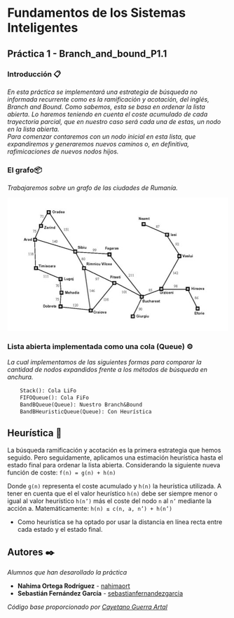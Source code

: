 # Fundamentos de los Sistemas Inteligentes
## Práctica 1 - Branch_and_bound_P1.1

### Introducción 📋
_En esta práctica se implementará una estrategia de búsqueda no informada recurrente como es la ramificación y acotación, del inglés, Branch and Bound.
Como sabemos, esta se basa en ordenar la lista abierta. Lo haremos teniendo en cuenta el coste acumulado de cada trayectoria parcial, que en nuestro caso será cada una de estas, un nodo en la lista abierta.\
Para comenzar contaremos con un nodo inicial en esta lista, que expandiremos y generaremos nuevos caminos o, en definitiva, rafimicaciones de nuevos nodos hijos._




### El grafo📦
_Trabajaremos sobre un grafo de las ciudades de Rumanía._

![Screenshot](Grafo_Rumania.jpg)


### Lista abierta implementada como una cola (Queue) ⚙️
_La cual implementamos de las siguientes formas para comparar la cantidad de nodos expandidos frente a los métodos de búsqueda en anchura._


        Stack(): Cola LiFo
        FIFOQueue(): Cola FiFo
        BandBQueue(Queue): Nuestro Branch&Bound
        BandBHeuristicQueue(Queue): Con Heurística

## Heurística 📌
La búsqueda ramificación y acotación es la primera estrategia que hemos seguido. Pero seguidamente,
aplicamos una estimación heurística hasta el estado final para ordenar la lista abierta.
Considerando la siguiente nueva función de coste:
                   ```f(n) = g(n) + h(n)```


Donde ```g(n)``` representa el coste acumulado y ```h(n)``` la heurística utilizada. 
A tener en cuenta que el el valor heurístico ```h(n)``` debe ser siempre menor o igual al valor heurístico ```h(n’)``` más el coste del
nodo ```n``` al ```n’``` mediante la acción a. Matemáticamente: ```h(n) ≤ c(n, a, n’) + h(n’)```
* Como heurística se ha optado por usar la distancia en línea recta entre cada estado y el estado final.


## Autores ✒️

_Alumnos que han desarollado la práctica_

* **Nahima Ortega Rodríguez** - [nahimaort](https://github.com/nahimaort)
* **Sebastián Fernández García** - [sebastianfernandezgarcia](https://github.com/sebastianfernandezgarcia)

_Código base proporcionado por [Cayetano Guerra Artal](https://cayetanoguerra.github.io/ia/)_
